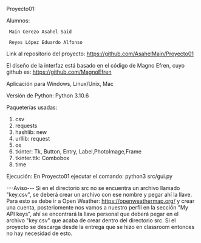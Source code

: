 Proyecto01:

Alumnos:

     Main Cerezo Asahel Said

     Reyes López Eduardo Alfonso

Link al repositorio del proyecto: https://github.com/AsahelMain/Proyecto01

El diseño de la interfaz está basado en el código de Magno Efren, cuyo github es: https://github.com/MagnoEfren

Aplicación para Windows, Linux/Unix, Mac

Versión de Python: Python 3.10.6

Paqueterías usadas: 
1. csv
2. requests
3. hashlib: new
4. urllib: request
5. os
6. tkinter: Tk, Button, Entry, Label,PhotoImage,Frame
7. tkinter.ttk: Combobox
8. time


Ejecución:
En Proyecto01 ejecutar el comando: python3 src/gui.py

---Aviso---
Si en el directorio src no se encuentra un archivo llamado "key.csv", se deberá crear un archivo con ese nombre y pegar ahí la llave. Para esto se debe ir a Open Weather: https://openweathermap.org/ y crear una cuenta, posteriomente nos vamos a nuestro perfil en la sección "My API keys", ahí se encontrará la llave personal que deberá pegar en el archivo "key.csv" que acaba de 
crear dentro del directorio src.
Si el proyecto se descarga desde la entrega que se hizo en classroom entonces no hay necesidad de esto.